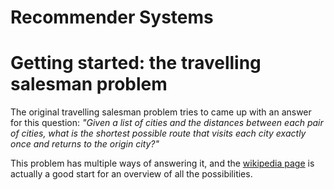 # [](#header-3) Recommender Systems

# [](#header-4) Getting started: the travelling salesman problem 

The original travelling salesman problem tries to came up with an answer for this question: _"Given a list of cities and the distances between each pair of cities, what is the shortest possible route that visits each city exactly once and returns to the origin city?"_ 

This problem has multiple ways of answering it, and the [wikipedia page](https://en.wikipedia.org/wiki/Travelling_salesman_problem)  is actually a good start for an overview of all the possibilities.
